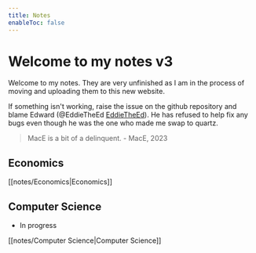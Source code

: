 ```yaml
---
title: Notes
enableToc: false
---
```

# Welcome to my notes v3
Welcome to my notes. They are very unfinished as I am in the process of moving and uploading them to this new website. 

If something isn't working, raise the issue on the github repository and blame Edward (@EddieTheEd [EddieTheEd](https://github.com/EddieTheEd)). He has refused to help fix any bugs even though he was the one who made me swap to quartz.


> MacE is a bit of a delinquent.
	- MacE, 2023



## Economics
[[notes/Economics|Economics]]


## Computer Science
- In progress

[[notes/Computer Science|Computer Science]]











